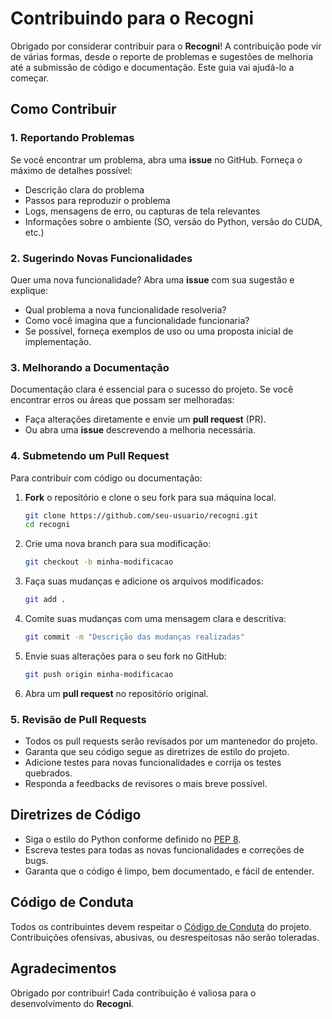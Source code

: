 # Contribuindo para o Recogni

Obrigado por considerar contribuir para o **Recogni**! A contribuição pode vir de várias formas, desde o reporte de problemas e sugestões de melhoria até a submissão de código e documentação. Este guia vai ajudá-lo a começar.

## Como Contribuir

### 1. Reportando Problemas

Se você encontrar um problema, abra uma **issue** no GitHub. Forneça o máximo de detalhes possível:

- Descrição clara do problema
- Passos para reproduzir o problema
- Logs, mensagens de erro, ou capturas de tela relevantes
- Informações sobre o ambiente (SO, versão do Python, versão do CUDA, etc.)

### 2. Sugerindo Novas Funcionalidades

Quer uma nova funcionalidade? Abra uma **issue** com sua sugestão e explique:

- Qual problema a nova funcionalidade resolveria?
- Como você imagina que a funcionalidade funcionaria?
- Se possível, forneça exemplos de uso ou uma proposta inicial de implementação.

### 3. Melhorando a Documentação

Documentação clara é essencial para o sucesso do projeto. Se você encontrar erros ou áreas que possam ser melhoradas:

- Faça alterações diretamente e envie um **pull request** (PR).
- Ou abra uma **issue** descrevendo a melhoria necessária.

### 4. Submetendo um Pull Request

Para contribuir com código ou documentação:

1. **Fork** o repositório e clone o seu fork para sua máquina local.
   ```sh
   git clone https://github.com/seu-usuario/recogni.git
   cd recogni
   ```

2. Crie uma nova branch para sua modificação:
   ```sh
   git checkout -b minha-modificacao
   ```

3. Faça suas mudanças e adicione os arquivos modificados:
   ```sh
   git add .
   ```

4. Comite suas mudanças com uma mensagem clara e descritiva:
   ```sh
   git commit -m "Descrição das mudanças realizadas"
   ```

5. Envie suas alterações para o seu fork no GitHub:
   ```sh
   git push origin minha-modificacao
   ```

6. Abra um **pull request** no repositório original.

### 5. Revisão de Pull Requests

- Todos os pull requests serão revisados por um mantenedor do projeto.
- Garanta que seu código segue as diretrizes de estilo do projeto.
- Adicione testes para novas funcionalidades e corrija os testes quebrados.
- Responda a feedbacks de revisores o mais breve possível.

## Diretrizes de Código

- Siga o estilo do Python conforme definido no [PEP 8](https://www.python.org/dev/peps/pep-0008/).
- Escreva testes para todas as novas funcionalidades e correções de bugs.
- Garanta que o código é limpo, bem documentado, e fácil de entender.

## Código de Conduta

Todos os contribuintes devem respeitar o [Código de Conduta](CODE_OF_CONDUCT.md) do projeto. Contribuições ofensivas, abusivas, ou desrespeitosas não serão toleradas.

## Agradecimentos

Obrigado por contribuir! Cada contribuição é valiosa para o desenvolvimento do **Recogni**.